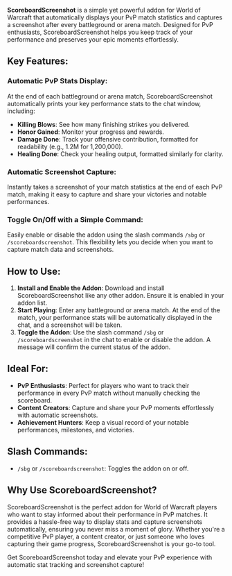 **ScoreboardScreenshot** is a simple yet powerful addon for World of Warcraft that automatically displays your PvP match statistics and captures a screenshot after every battleground or arena match. Designed for PvP enthusiasts, ScoreboardScreenshot helps you keep track of your performance and preserves your epic moments effortlessly.

## Key Features:

### Automatic PvP Stats Display:
At the end of each battleground or arena match, ScoreboardScreenshot automatically prints your key performance stats to the chat window, including:

- **Killing Blows**: See how many finishing strikes you delivered.
- **Honor Gained**: Monitor your progress and rewards.
- **Damage Done**: Track your offensive contribution, formatted for readability (e.g., 1.2M for 1,200,000).
- **Healing Done**: Check your healing output, formatted similarly for clarity.

### Automatic Screenshot Capture:
Instantly takes a screenshot of your match statistics at the end of each PvP match, making it easy to capture and share your victories and notable performances.

### Toggle On/Off with a Simple Command:
Easily enable or disable the addon using the slash commands `/sbg` or `/scoreboardscreenshot`. This flexibility lets you decide when you want to capture match data and screenshots.

## How to Use:

1. **Install and Enable the Addon**: Download and install ScoreboardScreenshot like any other addon. Ensure it is enabled in your addon list.
2. **Start Playing**: Enter any battleground or arena match. At the end of the match, your performance stats will be automatically displayed in the chat, and a screenshot will be taken.
3. **Toggle the Addon**: Use the slash command `/sbg` or `/scoreboardscreenshot` in the chat to enable or disable the addon. A message will confirm the current status of the addon.

## Ideal For:

- **PvP Enthusiasts**: Perfect for players who want to track their performance in every PvP match without manually checking the scoreboard.
- **Content Creators**: Capture and share your PvP moments effortlessly with automatic screenshots.
- **Achievement Hunters**: Keep a visual record of your notable performances, milestones, and victories.

## Slash Commands:

- `/sbg` or `/scoreboardscreenshot`: Toggles the addon on or off.

## Why Use ScoreboardScreenshot?

ScoreboardScreenshot is the perfect addon for World of Warcraft players who want to stay informed about their performance in PvP matches. It provides a hassle-free way to display stats and capture screenshots automatically, ensuring you never miss a moment of glory. Whether you're a competitive PvP player, a content creator, or just someone who loves capturing their game progress, ScoreboardScreenshot is your go-to tool.

Get ScoreboardScreenshot today and elevate your PvP experience with automatic stat tracking and screenshot capture!
